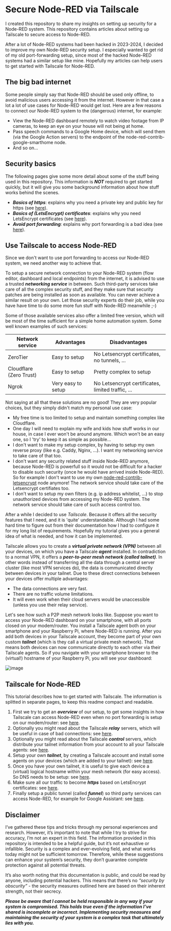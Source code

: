 # Secure Node-RED via Tailscale

I created this repository to share my insights on setting up security for a Node-RED system.  This repository contains articles about setting up Tailscale to secure access to Node-RED.

After a lot of Node-RED systems had been hacked in 2023-2024, I decided to improve my own Node-RED security setup.  I especially wanted to get rid of my old port-forwarding setup, since most of the hacked Node-RED systems had a similar setup like mine.  Hopefully my articles can help users to get started with Tailscale for Node-RED.

## The big bad internet
Some people simply say that Node-RED should be used only offline, to avoid malicious users accessing it from the internet.  However in that case a lot a lot of use cases for Node-RED would get lost.  Here are a few reasons to connect our Node-RED system to the (dangerous) internet, for example:
+	View the Node-RED dashboard remotely to watch video footage from IP cameras, to keep an eye on your house will not being at home.
+	Pass speech commands to a Google Home device, which will send them (via the Google Action servers) to the endpoint of the node-red-contrib-google-smarthome node.
+ And so on...

## Security basics
The following pages give some more detail about some of the stuff being used in this repository.  This information is ***NOT*** required to get started quickly, but it will give you some background information about how stuff works behind the scenes.  

+ ***Basics of https***: explains why you need a private key and public key for https (see [here](https://github.com/bartbutenaers/Node-RED-security-basics/blob/main/docs/https_introduction.md)).
+ ***Basics of (LetsEncrypt) certificates***: explains why you need LetsEncrypt certificates (see [here](https://github.com/bartbutenaers/Node-RED-security-basics/blob/main/docs/certificate_introduction.md)).
+ ***Avoid port forwarding***: explains why port forwarding is a bad idea (see [here](https://github.com/bartbutenaers/Node-RED-security-basics/blob/main/docs/port_forwarding.md)).

## Use Tailscale to access Node-RED
Since we don't want to use port forwarding to access our Node-RED system, we need another way to achieve that.

To setup a secure network connection to your Node-RED system (flow editor, dashboard and local endpoints) from the internet, it is advised to use a trusted ***networking service*** in between.  Such third-party services take care of all the complex security stuff, and they make sure that security patches are being installed as soon as available.  You can never achieve a similar result on your own.  Let those security experts do their job, while you have have time to do some more fun stuff with Node-RED meanwhile ;-)

Some of those available services also offer a limited free version, which will be most of the time sufficient for a simple home automation system.  Some well known examples of such services:

| Network service  | Advantages | Disadvantages |
| ------------- | ------------- | ------------- |
| ZeroTier  | Easy to setup  | No Letsencrypt certificates, no tunnels, ...  |
| Cloudflare (Zero Trust)  | Easy to setup  | Pretty complex to setup  |
| Ngrok  | Very easy to setup  | No Letsencrypt certificates, limited traffic, ...  |

Not saying at all that these solutions are no good!  They are very popular choices, but they simply didn't match my personal use case:
+ My free time is too limited to setup and maintain something complex like Cloudflare.
+ One day I will need to explain my wife and kids how stuff works in our house, in case I ever won't be around anymore.  Which won't be an easy one, so I 'try' to keep it as simple as possible...
+ I don't want to make my setup complex, by having to setup my own reverse proxy (like e.g. Caddy, Nginx, ...).  I want my networking service to take care of that too.
+ I don't want any security related stuff inside Node-RED anymore, because Node-RED is powerfull so it would not be difficult for a hacker to disable such security (once he would have arrived inside Node-RED).  So for example I don't want to use my own [node-red-contrib-letsencrypt](https://github.com/bartbutenaers/node-red-contrib-letsencrypt) node anymore!  The network service should take care of the Letsencrypt certifiates too.
+ I don't want to setup my own filters (e.g. ip address whitelist, ...) to stop unauthorized devices from accessing my Node-RED system.  The network service should take care of such access control too.

After a while I decided to use *Tailscale*.  Because it offers all the security features that I need, and it is 'quite' understandable.  Although I had some hard time to figure out from their documentation how I had to configure it for my long list of requirements.  Hopefully my tutorial gives you a general idea of what is needed, and how it can be implemented.

Tailscale allows you to create a ***virtual private network (VPN)*** between all your devices, on which you have a Tailscale ***agent*** installed.  In contradiction to a normal VPN, it offers a ***peer-to-peer mesh network (called tailnet)***.  In other words instead of transferring all the data through a central server cluster (like most VPN services do), the data is communicated directly between devices in your tailnet.  Due to these direct connections between your devices offer multiple advantages:
+ The data connections are very fast.
+ There are no traffic volume limitations.
+ It will even work when their cloud servers would be unaccessible (unless you use their relay service).

Let's see how such a P2P mesh network looks like.  Suppose you want to access your Node-RED dashboard on your smartphone, with all ports closed on your modem/router.  You install a Tailscale agent both on your smartphone and your Raspberry Pi, where Node-RED is running.  After you add both devices in your Tailscale account, they become part of your own custom ***tailnet*** (which is they call a virtual private mesh network).  That means both devices can now communicate directly to each other via their Tailscale agents.  So if you navigate with your smartphone browser to the (virtual!) hostname of your Raspberry Pi, you will see your dashboard:

![image](https://github.com/bartbutenaers/Node-RED-security-basics/assets/14224149/580d9544-ee09-431a-bd41-8c1d80707a80)

## Tailscale for Node-RED
This tutorial describes how to get started with Tailscale.  The information is splitted in separate pages, to keep this readme compact and readable.

1. First we try to get an ***overview*** of our setup, to get some insights in how Tailscale can access Node-RED even when no port forwarding is setup on our modem/router: see [here](https://github.com/bartbutenaers/Node-RED-Tailscale/blob/main/docs/tailscale_node_red.md).
2. Optionally you might read about the Tailscale ***relay*** servers, which will be useful in case of bad connections: see [here](https://github.com/bartbutenaers/Node-RED-Tailscale/blob/main/docs/tailscale_relay.md).
3. Optionally you might read about the Tailscale ***control*** servers, which distribute your tailnet information from your account to all your Tailscale agents: see [here](https://github.com/bartbutenaers/Node-RED-Tailscale/blob/main/docs/tailscale_control.md).
4. Setup your own ***tailnet***, by creating a Tailscale account and install some agents on your devices (which are added to your tailnet): see [here](https://github.com/bartbutenaers/Node-RED-Tailscale/blob/main/docs/tailscale_setup.md).
5. Once you have your own tailnet, it is useful to give each device a (virtual) logical hostname within your mesh network (for easy access).  So DNS needs to be setup: see [here](https://github.com/bartbutenaers/Node-RED-Tailscale/blob/main/docs/tailscale_dns.md).
6. Make sure all our traffic to become ***https*** based on LetsEncrypt certificates: see [here](https://github.com/bartbutenaers/Node-RED-Tailscale/blob/main/docs/tailnet_https.md).
7. Finally setup a public tunnel (called ***funnel***) so third party services can access Node-RED, for example for Google Assistant: see [here](https://github.com/bartbutenaers/Node-RED-Tailscale/blob/main/docs/tailscale_funnel.md).

## Disclaimer

I’ve gathered these tips and tricks through my personal experiences and research. However, it’s important to note that while I try to strive for accuracy, I’m not an expert in this field.  The information provided in this repository is intended to be a helpful guide, but it’s not exhaustive or infallible. Security is a complex and ever-evolving field, and what works today might not be sufficient tomorrow. Therefore, while these suggestions can enhance your system’s security, they don’t guarantee complete protection against all potential threats.

It’s also worth noting that this documentation is public, and could be read by anyone, including potential hackers. This means that there’s no *“security by obscurity”* - the security measures outlined here are based on their inherent strength, not their secrecy.

***Please be aware that I cannot be held responsible in any way if your system is compromised. This holds true even if the information I’ve shared is incomplete or incorrect. Implementing security measures and maintaining the security of your system is a complex task that ultimately lies with you.***
